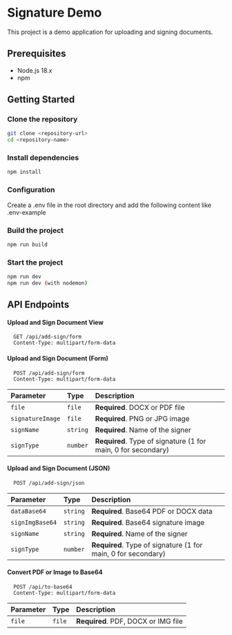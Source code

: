 # Signature Demo

This project is a demo application for uploading and signing documents.

## Prerequisites

- Node.js 18.x
- npm

## Getting Started

### Clone the repository

```sh
git clone <repository-url>
cd <repository-name>
```

### Install dependencies

```sh
npm install
```

### Configuration
Create a .env file in the root directory and add the following content like .env-example

### Build the project

```sh
npm run build
```

### Start the project
```sh
npm run dev
npm run dev (with nodemon)
```



## API Endpoints

#### Upload and Sign Document View
```http
  GET /api/add-sign/form
  Content-Type: multipart/form-data
```

#### Upload and Sign Document (Form)

```http
  POST /api/add-sign/form
  Content-Type: multipart/form-data
```

| Parameter | Type     | Description                    |
| :-------- | :------- | :------------------------------|
| `file`    | `file`   | **Required**. DOCX or PDF file |
| `signatureImage` | `file` | **Required**. PNG or JPG image|
| `signName` | `string` | **Required**. Name of the signer|
| `signType` | `number` | **Required**. Type of signature (1 for main, 0 for secondary)|

#### Upload and Sign Document (JSON)

```http
  POST /api/add-sign/json
```

| Parameter | Type     | Description                    |
| :-------- | :------- | :------------------------------|
| `dataBase64` | `string` | **Required**. Base64 PDF or DOCX data |
| `signImgBase64` | `string` | **Required**. Base64 signature image |
| `signName` | `string` | **Required**. Name of the signer|
| `signType` | `number` | **Required**. Type of signature (1 for main, 0 for secondary)|

#### Convert PDF or Image to Base64

```http
  POST /api/to-base64
  Content-Type: multipart/form-data
```

| Parameter | Type     | Description                    |
| :-------- | :------- | :------------------------------|
| `file`    | `file`   | **Required**. PDF, DOCX or IMG file |